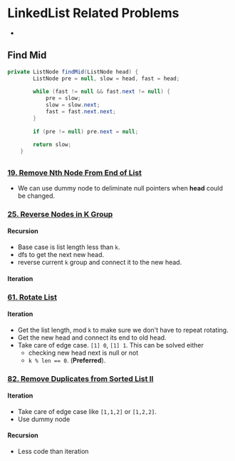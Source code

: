 # LinkedList Related Problems
*

## Find Mid

```java
private ListNode findMid(ListNode head) {
        ListNode pre = null, slow = head, fast = head;
        
        while (fast != null && fast.next != null) {
            pre = slow;
            slow = slow.next;
            fast = fast.next.next;
        }
        
        if (pre != null) pre.next = null;
        
        return slow;
    }
```

## 
### [19. Remove Nth Node From End of List](https://github.com/weltond/DataStructure/blob/master/LeetCode/linkedlist/19-Remove-Nth-Node-From-End-of-List.md)
- We can use dummy node to deliminate null pointers when **head** could be changed.

### [25. Reverse Nodes in K Group](https://github.com/weltond/DataStructure/blob/master/LeetCode/linkedlist/25-Reverse-Nodes-in-K-Group.md)
#### Recursion
- Base case is list length less than `k`.
- dfs to get the next new head.
- reverse current `k` group and connect it to the new head.

#### Iteration

### [61. Rotate List](https://github.com/weltond/DataStructure/blob/master/LeetCode/linkedlist/Lc61RotateList.java) 
#### Iteration
- Get the list length, mod `k` to make sure we don't have to repeat rotating.
- Get the new head and connect its end to old head.
- Take care of edge case. `[1] 0`, `[1] 1`. This can be solved either
  - checking new head next is null or not
  - `k % len == 0`. (**Preferred**).
  
### [82. Remove Duplicates from Sorted List II](https://github.com/weltond/DataStructure/blob/master/LeetCode/linkedlist/Lc82RemoveDupfromSortedListII.java) 
#### Iteration
- Take care of edge case like `[1,1,2]` or `[1,2,2]`.
- Use dummy node
#### Recursion
- Less code than iteration
